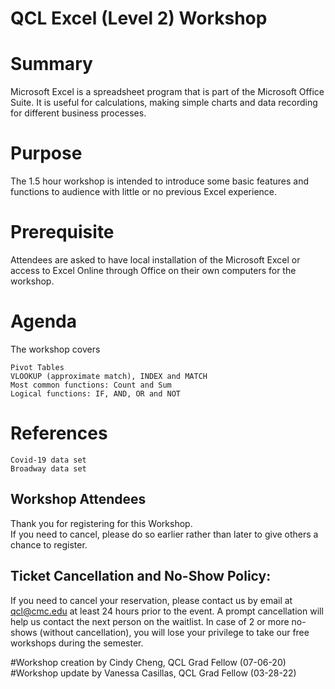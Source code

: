 # QCL Excel (Level 2) Workshop <br>

# **Summary** <br>

Microsoft Excel is a spreadsheet program that is part of the Microsoft Office Suite. It is useful for calculations, making simple charts and data recording for different business processes.

# **Purpose** <br>
The 1.5 hour workshop is intended to introduce some basic features and functions to audience with little or no previous Excel experience.

# **Prerequisite** <br>
Attendees are asked to have local installation of the Microsoft Excel or access to Excel Online through Office on their own computers for the workshop.  

# **Agenda** <br>
The workshop covers

    Pivot Tables
    VLOOKUP (approximate match), INDEX and MATCH
    Most common functions: Count and Sum
    Logical functions: IF, AND, OR and NOT

# **References** <br>

    Covid-19 data set
    Broadway data set

## Workshop Attendees
Thank you for registering for this Workshop.  
If you need to cancel, please do so earlier rather than later to give others a chance to register.

## Ticket Cancellation and No-Show Policy:
If you need to cancel your reservation, please contact us by email at qcl@cmc.edu at least 24 hours prior to the event. A prompt cancellation will help us contact the next person on the waitlist. In case of 2 or more no-shows (without cancellation), you will lose your privilege to take our free workshops during the semester.

#Workshop creation by Cindy Cheng, QCL Grad Fellow (07-06-20) <br>
#Workshop update by Vanessa Casillas, QCL Grad Fellow (03-28-22)
